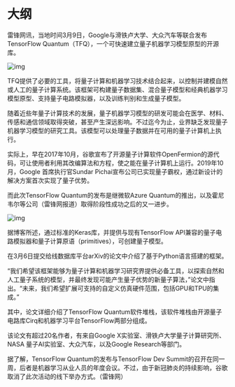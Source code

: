 # 大纲

雷锋网讯，当地时间3月9日，Google与滑铁卢大学、大众汽车等联合发布TensorFlow Quantum（TFQ），一个可快速建立量子机器学习模型原型的开源库。

![img](https://pic2.zhimg.com/80/v2-a1bd7baa017df48661ed0ac9c2398c05_1440w.jpg)

TFQ提供了必要的工具，将量子计算和机器学习技术结合起来，以控制并建模自然或人工的量子计算系统。该框架可构建量子数据集、混合量子模型和经典机器学习模型原型、支持量子电路模拟器，以及训练判别和生成量子模型。

随着近些年量子计算技术的发展，量子机器学习模型的研发可能会在医学、材料、传感和通信领域取得突破，甚至产生深远影响。不过迄今为止，业界缺乏发现量子机器学习模型的研究工具。该模型可以处理量子数据并在可用的量子计算机上执行。

实际上，早在2017年10月，谷歌宣布了开源量子计算软件OpenFermion的源代码，可让使用者利用其改编算法和方程，使之能在量子计算机上运行。2019年10月，Google 首席执行官Sundar Pichai宣布公司已实现量子霸权，通过新设计的解决方案首次实现了量子优势。

而此次TensorFlow Quantum的发布是继微软Azure Quantum的推出，以及霍尼韦尔等公司（雷锋网报道）取得阶段性成功之后的又一进步。

![img](https://pic4.zhimg.com/80/v2-161d677818327bade371057f83a2f15f_1440w.jpg)

据博客所述，通过标准的Keras库，并提供与现有TensorFlow API兼容的量子电路模拟器和量子计算原语（primitives），可创建量子模型。

在3月6日提交给线数据库平台arXiv的论文中介绍了基于Python语言搭建的框架。

> 

“我们希望该框架能够为量子计算和机器学习研究界提供必备工具，以探索自然和人工量子系统的模型，并最终发现可能产生量子优势的新量子算法，”论文中指出。“未来，我们希望扩展可支持的自定义仿真硬件范围，包括GPU和TPU的集成。”

其中，论文详细介绍了TensorFlow Quantum软件堆栈，该软件堆栈由开源量子电路库Cirq和机器学习平台TensorFlow两部分组成。

该论文有超过20名作者，有来自Google X实验室、滑铁卢大学量子计算研究所、NASA 量子AI实验室、大众汽车，以及Google Research等部门。

据了解，TensorFlow Quantum的发布与TensorFlow Dev Summit的召开在同一周，后者是机器学习从业人员的年度会议。不过，由于新冠肺炎的持续影响，谷歌取消了此次活动的线下举办方式。（雷锋网）
